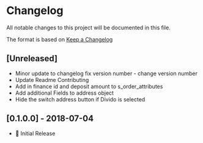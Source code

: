 # Changelog
All notable changes to this project will be documented in this file.

The format is based on [Keep a Changelog](http://keepachangelog.com/en/1.0.0/)

## [Unreleased] 
- Minor update to changelog fix version number - change version number
- Update Readme Contributing
- Add in finance id and deposit amount to s_order_attributes
- Add additional Fields to address object
- Hide the switch address button if Divido is selected 


## [0.1.0.0] - 2018-07-04
- :dizzy: Initial Release
